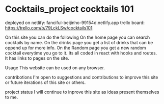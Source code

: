 # Cocktails_project     cocktails 101
deployed on netlify: fanciful-beijinho-99154d.netlify.app
 trello board: https://trello.com/b/79LckLSw/cocktails101

On this site you can do the following
On the home page you can search cocktails by name.
On the drinks page you get a list of drinks that can be oppend up for more info.
On the Random page you get a new random cocktail everytime you go to it.
Its all coded in react with hooks and routes. It has links to pages  on the site. 

Usage
This website can be used on any browser.

contribotions
I'm open to suggestions and contributions to improve this site or future iterations of this site or others.

project status
I will continue to inprove this site as ideas present themselves to me.
